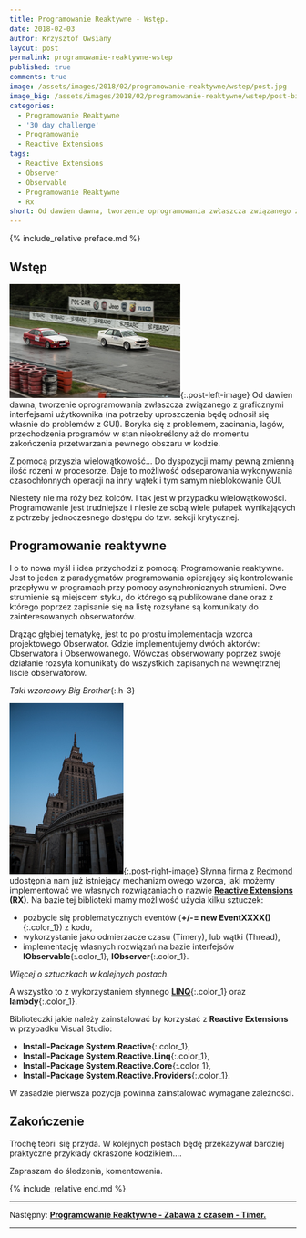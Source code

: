 ```yaml
---
title: Programowanie Reaktywne - Wstęp.
date: 2018-02-03
author: Krzysztof Owsiany
layout: post
permalink: programowanie-reaktywne-wstep
published: true
comments: true        
image: /assets/images/2018/02/programowanie-reaktywne/wstep/post.jpg
image_big: /assets/images/2018/02/programowanie-reaktywne/wstep/post-big.jpg
categories:
  - Programowanie Reaktywne
  - '30 day challenge'
  - Programowanie
  - Reactive Extensions
tags:
  - Reactive Extensions
  - Observer
  - Observable
  - Programowanie Reaktywne
  - Rx
short: Od dawien dawna, tworzenie oprogramowania zwłaszcza związanego z graficznymi interfejsami użytkownika (na potrzeby uproszczenia będę odnosił się właśnie do problemów z GUI). Boryka się z problemem, zacinania...
---
```

{% include_relative preface.md %}

## Wstęp
[![Wyścig do sekcji krytycznej!][post]][post-big]{:.post-left-image}
Od dawien dawna, tworzenie oprogramowania zwłaszcza związanego z graficznymi interfejsami użytkownika (na potrzeby uproszczenia będę odnosił się właśnie do problemów z GUI). 
Boryka się z problemem, zacinania, lagów, przechodzenia programów w stan nieokreślony aż do momentu zakończenia przetwarzania pewnego obszaru w kodzie.

Z pomocą przyszła wielowątkowość... 
Do dyspozycji mamy pewną zmienną ilość rdzeni w procesorze. Daje to możliwość odseparowania wykonywania czasochłonnych operacji na inny wątek i tym samym nieblokowanie GUI.

Niestety nie ma róży bez kolców. I tak jest w przypadku wielowątkowości. Programowanie jest trudniejsze i niesie ze sobą wiele pułapek wynikających z potrzeby jednoczesnego dostępu do tzw. sekcji krytycznej.

## Programowanie reaktywne
I o to nowa myśl i idea przychodzi z pomocą: Programowanie reaktywne. 
Jest to jeden z paradygmatów programowania opierający się kontrolowanie przepływu w programach przy pomocy asynchronicznych strumieni. Owe strumienie są miejscem styku, do którego są publikowane dane oraz z którego poprzez zapisanie się na listę rozsyłane są komunikaty do zainteresowanych obserwatorów. 

Drążąc głębiej tematykę, jest to po prostu implementacja wzorca projektowego Obserwator. Gdzie implementujemy dwóch aktorów: Obserwatora i Obserwowanego. Wówczas obserwowany poprzez swoje działanie rozsyła komunikaty do wszystkich zapisanych na wewnętrznej liście obserwatorów.

*Taki wzorcowy Big Brother*{:.h-3}

[![Reactive Extensions!][image1]][image1-big]{:.post-right-image}
Słynna firma z [Redmond][ms] udostępnia nam już istniejący mechanizm owego wzorca, jaki możemy implementować we własnych rozwiązaniach o nazwie **[Reactive Extensions] (RX)**. Na bazie tej biblioteki mamy możliwość użycia kilku sztuczek:
* pozbycie się problematycznych eventów (**+/-= new EventXXXX()**{:.color_1}) z kodu,
* wykorzystanie jako odmierzacze czasu (Timery), lub wątki (Thread),
* implementację własnych rozwiązań na bazie interfejsów **IObservable**{:.color_1}, **IObserver**{:.color_1}.

*Więcej o sztuczkach w kolejnych postach*.

A wszystko to z wykorzystaniem słynnego **[LINQ]**{:.color_1} oraz **lambdy**{:.color_1}.

Biblioteczki jakie należy zainstalować by korzystać z **Reactive Extensions** w przypadku Visual Studio:

* **Install-Package System.Reactive**{:.color_1},
* **Install-Package System.Reactive.Linq**{:.color_1},
* **Install-Package System.Reactive.Core**{:.color_1},
* **Install-Package System.Reactive.Providers**{:.color_1}.

W zasadzie pierwsza pozycja powinna zainstalować wymagane zależności.

## Zakończenie
Trochę teorii się przyda. W kolejnych postach będę przekazywał bardziej praktyczne przykłady okraszone kodzikiem....

Zapraszam do śledzenia, komentowania.

{% include_relative end.md %}

------
Następny: **[Programowanie Reaktywne - Zabawa z czasem - Timer.][next]**

------

[next]: {{site.url}}/programowanie-reaktywne-zabawa-z-czasem-timer

[post]: /assets/images/2018/02/programowanie-reaktywne/wstep/post.jpg
[post-big]: /assets/images/2018/02/programowanie-reaktywne/wstep/post-big.jpg

[image1]: /assets/images/2018/02/programowanie-reaktywne/wstep/image1.jpg
[image1-big]: /assets/images/2018/02/programowanie-reaktywne/wstep/image1-big.jpg

[linq]: https://msdn.microsoft.com/en-us/library/bb308959.aspx
[ms]: http://microsoft.com
[Reactive Extensions]: https://msdn.microsoft.com/en-us/library/hh242985(v=vs.103).aspx